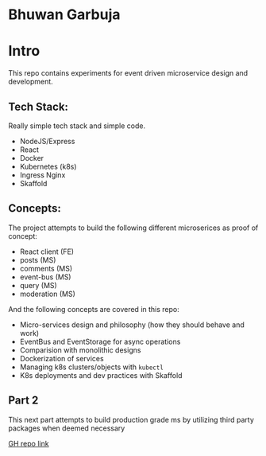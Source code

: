 # Bhuwan Garbuja

# Intro

This repo contains experiments for event driven microservice design and development.

## Tech Stack:

Really simple tech stack and simple code.

* NodeJS/Express
* React
* Docker
* Kubernetes (k8s)
* Ingress Nginx
* Skaffold

## Concepts:

The project attempts to build the following different microserices as proof of concept:

* React client (FE)
* posts (MS)
* comments (MS)
* event-bus (MS)
* query (MS)
* moderation (MS)

And the following concepts are covered in this repo:

* Micro-services design and philosophy (how they should behave and work)
* EventBus and EventStorage for async operations
* Comparision with monolithic designs
* Dockerization of services
* Managing k8s clusters/objects with `kubectl`
* K8s deployments and dev practices with Skaffold

## Part 2

This next part attempts to build production grade ms by utilizing third party packages when deemed necessary

[GH repo link](https://github.com/bhuone-garbu/ms-ticketing)
